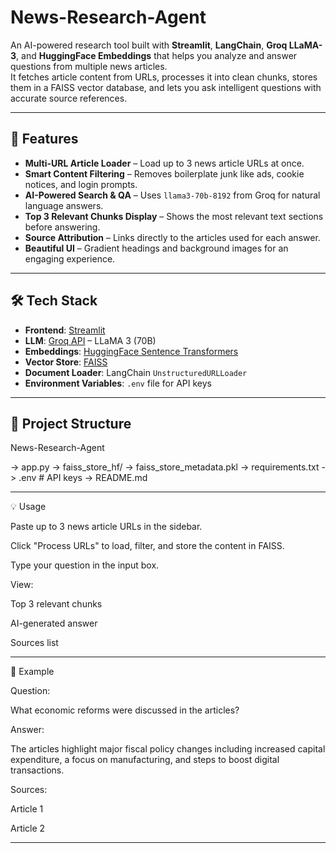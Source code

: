 # News-Research-Agent

An AI-powered research tool built with **Streamlit**, **LangChain**, **Groq LLaMA-3**, and **HuggingFace Embeddings** that helps you analyze and answer questions from multiple news articles.  
It fetches article content from URLs, processes it into clean chunks, stores them in a FAISS vector database, and lets you ask intelligent questions with accurate source references.

---

## 🚀 Features

- **Multi-URL Article Loader** – Load up to 3 news article URLs at once.
- **Smart Content Filtering** – Removes boilerplate junk like ads, cookie notices, and login prompts.
- **AI-Powered Search & QA** – Uses `llama3-70b-8192` from Groq for natural language answers.
- **Top 3 Relevant Chunks Display** – Shows the most relevant text sections before answering.
- **Source Attribution** – Links directly to the articles used for each answer.
- **Beautiful UI** – Gradient headings and background images for an engaging experience.

---

## 🛠️ Tech Stack

- **Frontend**: [Streamlit](https://streamlit.io/)
- **LLM**: [Groq API](https://groq.com/) – LLaMA 3 (70B)
- **Embeddings**: [HuggingFace Sentence Transformers](https://huggingface.co/sentence-transformers/all-MiniLM-L6-v2)
- **Vector Store**: [FAISS](https://github.com/facebookresearch/faiss)
- **Document Loader**: LangChain `UnstructuredURLLoader`
- **Environment Variables**: `.env` file for API keys

---

## 📂 Project Structure

News-Research-Agent

-> app.py 
-> faiss_store_hf/
-> faiss_store_metadata.pkl 
-> requirements.txt 
-> .env # API keys
-> README.md

---
💡 Usage

Paste up to 3 news article URLs in the sidebar.

Click "Process URLs" to load, filter, and store the content in FAISS.

Type your question in the input box.

View:

Top 3 relevant chunks

AI-generated answer

Sources list

--- 

📜 Example

Question:

What economic reforms were discussed in the articles?

Answer:

The articles highlight major fiscal policy changes including increased capital expenditure, a focus on manufacturing, and steps to boost digital transactions.

Sources:

Article 1

Article 2


---


